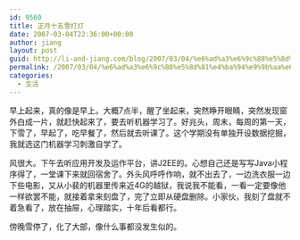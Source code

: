 ```yaml
---
id: 9560
title: 正月十五雪打灯
date: 2007-03-04T22:36:00+00:00
author: jiang
layout: post
guid: http://li-and-jiang.com/blog/2007/03/04/%e6%ad%a3%e6%9c%88%e5%8d%81%e4%ba%94%e9%9b%aa%e6%89%93%e7%81%af/
permalink: /2007/03/04/%e6%ad%a3%e6%9c%88%e5%8d%81%e4%ba%94%e9%9b%aa%e6%89%93%e7%81%af/
categories:
  - 生活
---
```

<div style="border-width:0px;margin:4px 0px 0px;padding:0px">
  <p>
    早上起来，真的像是早上。大概7点半，醒了坐起来，突然睁开眼睛，突然发现窗外白成一片，就赶快起来了，要去听机器学习了。好兆头，周末，每周的第一天，下雪了，早起了，吃早餐了，然后就去听课了。这个学期没有单独开设数据挖掘，我就选这门机器学习刺激自学了。
  </p>
  
  <p>
    风很大。下午去听应用开发及运作平台，讲J2EE的。心想自己还是写写Java小程序得了，一堂课下来就回宿舍了。外头风呼呼作响，就不出去了，一边洗衣服一边下些电影，又从小裴的机器里传来近4G的越狱，我说我不能看，一看一定要像他一样欲罢不能，就接着拿来刻盘了，完了立即从硬盘删除。小家伙，我刻了盘就不着急看了，放在抽屉，心理踏实，十年后看都行。
  </p>
  
  <p>
    傍晚雪停了，化了大部，像什么事都没发生似的。
  </p>
</div>